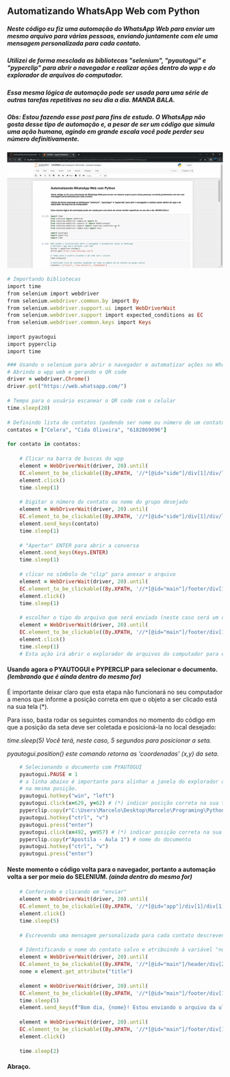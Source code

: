 ## Automatizando WhatsApp Web com Python

##### Neste código eu fiz uma automação do WhatsApp Web para enviar um mesmo arquivo para várias pessoas, enviando juntamente com ele uma mensagem personalizada para cada contato. 

##### Utilizei de forma mesclada as bibliotecas "selenium", "pyautogui" e "pyperclip" para abrir o navegador e realizar ações dentro do wpp e do explorador de arquivos do computador. 

##### Essa mesma lógica de automação pode ser usada para uma série de outras tarefas repetitivas no seu dia a dia. MANDA BALA. 

##### *Obs: Estou fazendo esse post para fins de estudo. O WhatsApp não gosta desse tipo de automação e, a pesar de ser um código que simula uma ação humana, agindo em grande escala você pode perder seu número definitivamente.*


<p align="center">
  <img src="src/assets/to_readme/Demonstração%20-%20automação%20wpp%2016.03.2022%20(GIF).gif" />
</p>

```ruby
# Importando bibliotecas
import time
from selenium import webdriver
from selenium.webdriver.common.by import By
from selenium.webdriver.support.ui import WebDriverWait
from selenium.webdriver.support import expected_conditions as EC
from selenium.webdriver.common.keys import Keys

import pyautogui
import pyperclip
import time
```

```ruby
### Usando o selenium para abrir o navegador e automatizar ações no Whatsapp
# Abrindo o wpp web e gerando o QR code
driver = webdriver.Chrome()
driver.get("https://web.whatsapp.com/")

# Tempo para o usuário escanear o QR code com o celular
time.sleep(20)

# Definindo lista de contatos (podendo ser nome ou número de um contato/grupo salvo)
contatos = ["Celera", "Cida Oliveira", "6182869096"]

for contato in contatos:

    # Clicar na barra de buscas do wpp
    element = WebDriverWait(driver, 20).until(
    EC.element_to_be_clickable((By.XPATH, '//*[@id="side"]/div[1]/div/label/div/div[2]')))
    element.click()
    time.sleep(1)
    
    # Digitar o número do contato ou nome do grupo desejado
    element = WebDriverWait(driver, 20).until(
    EC.element_to_be_clickable((By.XPATH, '//*[@id="side"]/div[1]/div/label/div/div[2]')))
    element.send_keys(contato)
    time.sleep(1)
    
    # "Apertar" ENTER para abrir a conversa
    element.send_keys(Keys.ENTER)
    time.sleep(1)

    # clicar no símbolo de "clip" para anexar o arquivo
    element = WebDriverWait(driver, 20).until(
    EC.element_to_be_clickable((By.XPATH, '//*[@id="main"]/footer/div[1]/div/span[2]/div/div[1]/div[2]/div/div/span')))
    element.click()
    time.sleep(1)
    
    # escolher o tipo do arquivo que será enviado (neste caso será um documento)
    element = WebDriverWait(driver, 20).until(
    EC.element_to_be_clickable((By.XPATH, '//*[@id="main"]/footer/div[1]/div/span[2]/div/div[1]/div[2]/div/span/div[1]/div/ul/li[4]/button/span')))
    element.click()
    time.sleep(1)
    # Esta ação irá abrir o explorador de arquivos do computador para escolha do documento a ser enviado
```
#### Usando agora o PYAUTOGUI e PYPERCLIP para selecionar o documento. *(lembrando que é ainda dentro do mesmo ***for***)*
    

É importante deixar claro que esta etapa não funcionará no seu computador a menos que informe a posição correta em que o objeto a ser clicado está na sua tela (*).

Para isso, basta rodar os seguintes comandos no momento do código em que a posição da seta deve ser coletada e posicioná-la no local desejado:
    
*time.sleep(5) Você terá, neste caso, 5 segundos para posicionar a seta.*

*pyautogui.position() este comando retorna as 'coordenadas' (x,y) da seta.*

```ruby    
    # Selecionando o documento com PYAUTOGUI
    pyautogui.PAUSE = 1
    # a linha abaixo é importante para alinhar a janela do explorador de arquivos à esquerda, garantindo que esta estará sempre
    # na mesma posição.
    pyautogui.hotkey("win", "left") 
    pyautogui.click(x=629, y=62) # (*) indicar posição correta na sua tela
    pyperclip.copy(r"C:\Users\Marcelo\Desktop\Marcelo\Programing\Python\#\aula 1") # endereço do documento
    pyautogui.hotkey("ctrl", "v")
    pyautogui.press("enter")
    pyautogui.click(x=492, y=957) # (*) indicar posição correta na sua tela
    pyperclip.copy(r"Apostila - Aula 1") # nome do documento
    pyautogui.hotkey("ctrl", "v")
    pyautogui.press("enter")
```    
#### Neste momento o código volta para o navegador, portanto a automação volta a ser por meio do SELENIUM. *(ainda dentro do mesmo ***for***)*
```ruby
    # Conferindo e clicando em "enviar" 
    element = WebDriverWait(driver, 20).until(
    EC.element_to_be_clickable((By.XPATH, '//*[@id="app"]/div[1]/div[1]/div[2]/div[2]/span/div[1]/span/div[1]/div/div[2]/div/div[2]/div[2]/div/div/span')))
    element.click()
    time.sleep(5)

    # Escrevendo uma mensagem personalizada para cada contato descrevendo o documento enviado.
    
    # Identificando o nome do contato salvo e atribuindo à variável "nome"
    element = WebDriverWait(driver, 20).until(
    EC.element_to_be_clickable((By.XPATH, '//*[@id="main"]/header/div[2]/div/div/span')))
    nome = element.get_attribute("title")
    
    element = WebDriverWait(driver, 20).until(
    EC.element_to_be_clickable((By.XPATH, '//*[@id="main"]/footer/div[1]/div/span[2]/div/div[2]/div[1]/div/div[2]')))
    time.sleep(5)
    element.send_keys(f"Bom dia, {nome}! Estou enviando o arquivo da ultima aula. Abraço")

    element = WebDriverWait(driver, 20).until(
    EC.element_to_be_clickable((By.XPATH, '//*[@id="main"]/footer/div[1]/div/span[2]/div/div[2]/div[2]/button/span')))
    element.click()
    
    time.sleep(2)
 ```






#### Abraço. 


